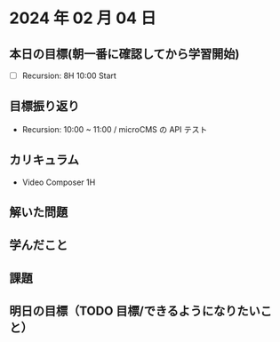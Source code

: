 # 2024 年 02 月 04 日

## 本日の目標(朝一番に確認してから学習開始)

- [ ] Recursion: 8H 10:00 Start

## 目標振り返り

- Recursion: 10:00 ~ 11:00 / microCMS の API テスト

## カリキュラム

- Video Composer 1H

## 解いた問題

## 学んだこと

## 課題

## 明日の目標（TODO 目標/できるようになりたいこと）
